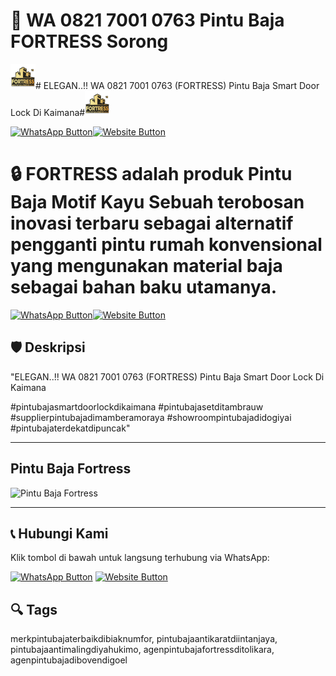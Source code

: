 # 🚪 WA 0821 7001 0763 Pintu Baja FORTRESS Sorong
<img src="logo.png" width="40" height="40" ># ELEGAN..!! WA 0821 7001 0763 (FORTRESS) Pintu Baja Smart Door Lock Di Kaimana#<img src="logo.png" width="40" height="40" >

[![WhatsApp Button](https://img.shields.io/badge/Chat%20via%20WhatsApp-25D366?style=for-the-badge&logo=whatsapp&logoColor=white)](https://wa.me/6282170010763)[![Website Button](https://img.shields.io/badge/Kunjungi%20Website-007BFF?style=for-the-badge&logo=google-chrome&logoColor=white)](https://www.pintubajafortress.co.id/)


# 🔒 FORTRESS adalah produk Pintu Baja Motif Kayu Sebuah terobosan inovasi terbaru sebagai alternatif pengganti pintu rumah konvensional yang mengunakan material baja sebagai bahan baku utamanya.

[![WhatsApp Button](https://img.shields.io/badge/Chat%20via%20WhatsApp-25D366?style=for-the-badge&logo=whatsapp&logoColor=white)](https://wa.me/6282170010763)[![Website Button](https://img.shields.io/badge/Kunjungi%20Website-007BFF?style=for-the-badge&logo=google-chrome&logoColor=white)](https://www.pintubajafortress.co.id/)


## 🛡️ Deskripsi
"ELEGAN..!! WA 0821 7001 0763 (FORTRESS) Pintu Baja Smart Door Lock Di Kaimana 

#pintubajasmartdoorlockdikaimana #pintubajasetditambrauw #supplierpintubajadimamberamoraya #showroompintubajadidogiyai #pintubajaterdekatdipuncak"

---

## Pintu Baja Fortress
![Pintu Baja Fortress](PB20.JPG)

---


## 📞 Hubungi Kami
Klik tombol di bawah untuk langsung terhubung via WhatsApp:

[![WhatsApp Button](https://img.shields.io/badge/Chat%20via%20WhatsApp-25D366?style=for-the-badge&logo=whatsapp&logoColor=white)](https://wa.me/6282170010763)
[![Website Button](https://img.shields.io/badge/Kunjungi%20Website-007BFF?style=for-the-badge&logo=google-chrome&logoColor=white)](https://www.pintubajafortress.co.id/)





## 🔍 Tags
merkpintubajaterbaikdibiaknumfor, pintubajaantikaratdiintanjaya, pintubajaantimalingdiyahukimo, agenpintubajafortressditolikara, agenpintubajadibovendigoel






